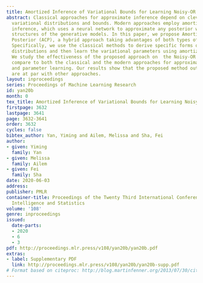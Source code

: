 ```yaml
---
title: Amortized Inference of Variational Bounds for Learning Noisy-OR
abstract: Classical approaches for approximate inference depend on cleverly designed
  variational distributions and bounds. Modern approaches employ amortized variational
  inference, which uses a neural network to approximate any posterior without leveraging  the
  structures of the generative models. In this paper, we propose Amortized Conjugate
  Posterior (ACP), a hybrid approach taking advantages of both types of approaches.
  Specifically, we use the classical methods to derive specific forms of posterior
  distributions and then learn the variational parameters using amortized inference.
  We study the effectiveness of the proposed approach on  the Noisy-OR model  and
  compare to both the classical and the modern approaches for approximate inference
  and parameter learning. Our results show that the proposed method outperforms or
  are at par with other approaches.
layout: inproceedings
series: Proceedings of Machine Learning Research
id: yan20b
month: 0
tex_title: Amortized Inference of Variational Bounds for Learning Noisy-OR
firstpage: 3632
lastpage: 3641
page: 3632-3641
order: 3632
cycles: false
bibtex_author: Yan, Yiming and Ailem, Melissa and Sha, Fei
author:
- given: Yiming
  family: Yan
- given: Melissa
  family: Ailem
- given: Fei
  family: Sha
date: 2020-06-03
address: 
publisher: PMLR
container-title: Proceedings of the Twenty Third International Conference on Artificial
  Intelligence and Statistics
volume: '108'
genre: inproceedings
issued:
  date-parts:
  - 2020
  - 6
  - 3
pdf: http://proceedings.mlr.press/v108/yan20b/yan20b.pdf
extras:
- label: Supplementary PDF
  link: http://proceedings.mlr.press/v108/yan20b/yan20b-supp.pdf
# Format based on citeproc: http://blog.martinfenner.org/2013/07/30/citeproc-yaml-for-bibliographies/
---
```


